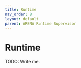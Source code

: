 ```yaml
---
title: Runtime
nav_order: 8
layout: default
parent: ARENA Runtime Supervisor
---
```


# Runtime

TODO: Write me.
